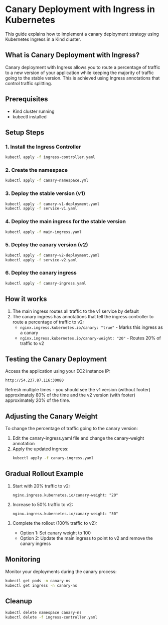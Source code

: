 # Canary Deployment with Ingress in Kubernetes

This guide explains how to implement a canary deployment strategy using Kubernetes Ingress in a Kind cluster.

## What is Canary Deployment with Ingress?

Canary deployment with Ingress allows you to route a percentage of traffic to a new version of your application while keeping the majority of traffic going to the stable version. This is achieved using Ingress annotations that control traffic splitting.

## Prerequisites

- Kind cluster running
- kubectl installed

## Setup Steps

### 1. Install the Ingress Controller

```bash
kubectl apply -f ingress-controller.yaml
```

### 2. Create the namespace

```bash
kubectl apply -f canary-namespace.yml
```

### 3. Deploy the stable version (v1)

```bash
kubectl apply -f canary-v1-deployment.yaml
kubectl apply -f service-v1.yaml
```

### 4. Deploy the main ingress for the stable version

```bash
kubectl apply -f main-ingress.yaml
```

### 5. Deploy the canary version (v2)

```bash
kubectl apply -f canary-v2-deployment.yaml
kubectl apply -f service-v2.yaml
```

### 6. Deploy the canary ingress

```bash
kubectl apply -f canary-ingress.yaml
```

## How it works

1. The main ingress routes all traffic to the v1 service by default
2. The canary ingress has annotations that tell the ingress controller to route a percentage of traffic to v2:
   - `nginx.ingress.kubernetes.io/canary: "true"` - Marks this ingress as a canary
   - `nginx.ingress.kubernetes.io/canary-weight: "20"` - Routes 20% of traffic to v2

## Testing the Canary Deployment

Access the application using your EC2 instance IP:
```
http://54.237.87.116:30080
```

Refresh multiple times - you should see the v1 version (without footer) approximately 80% of the time and the v2 version (with footer) approximately 20% of the time.

## Adjusting the Canary Weight

To change the percentage of traffic going to the canary version:

1. Edit the canary-ingress.yaml file and change the canary-weight annotation
2. Apply the updated ingress:
   ```bash
   kubectl apply -f canary-ingress.yaml
   ```

## Gradual Rollout Example

1. Start with 20% traffic to v2:
   ```
   nginx.ingress.kubernetes.io/canary-weight: "20"
   ```

2. Increase to 50% traffic to v2:
   ```
   nginx.ingress.kubernetes.io/canary-weight: "50"
   ```

3. Complete the rollout (100% traffic to v2):
   - Option 1: Set canary weight to 100
   - Option 2: Update the main ingress to point to v2 and remove the canary ingress

## Monitoring

Monitor your deployments during the canary process:

```bash
kubectl get pods -n canary-ns
kubectl get ingress -n canary-ns
```

## Cleanup

```bash
kubectl delete namespace canary-ns
kubectl delete -f ingress-controller.yaml
```
